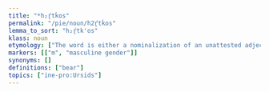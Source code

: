 ```yaml
---
title: "*h₂ŕ̥tḱos"
permalink: "/pie/noun/h2ŕ̥tḱos"
lemma_to_sort: "h₂ŕ̥tk'os"
klass: noun
etymology: ["The word is either a nominalization of an unattested adjective *h₂r̥tḱós (“destroying”) or a derivative of *h₂rétḱ-os ~ *h₂rétḱ-es- (“destruction”) (cf. Avestan 𐬭𐬀𐬱𐬀𐬵‎ (rašah), Sanskrit रक्षस् (rákṣas)).", "In late PIE (i.e. post-Anatolian period), the word metathesized into *h₂ŕ̥ḱtos which phonetically surfaced as *h₂ŕ̥ḱþos following the rule that when dental and velar occlusives appear syllable-initially, they metathesize tk → kt and turn into a thorn cluster denoted ḱþ.  See Wikipedia for a discussion of these clusters' makeup."]
markers: [["m", "masculine gender"]]
synonyms: []
definitions: ["bear"]
topics: ["ine-pro:Ursids"]
---
```

